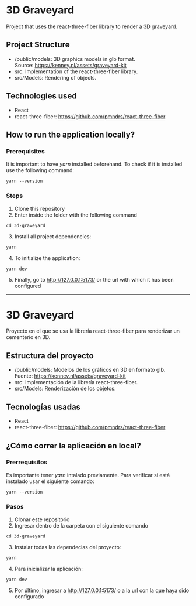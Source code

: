# 3D Graveyard

Project that uses the react-three-fiber library to render a 3D graveyard.

## Project Structure

- /public/models: 3D graphics models in glb format.\
  Source: https://kenney.nl/assets/graveyard-kit
- src: Implementation of the react-three-fiber library.
- src/Models: Rendering of objects.

## Technologies used

- React
- react-three-fiber: https://github.com/pmndrs/react-three-fiber

## How to run the application locally?

### Prerequisites

It is important to have _yarn_ installed beforehand. To check if it is installed use the following command:

```
yarn --version
```

### Steps

1. Clone this repository
2. Enter inside the folder with the following command

```
cd 3d-graveyard
```

3. Install all project dependencies:

```
yarn
```

4. To initialize the application:

```
yarn dev
```

5. Finally, go to http://127.0.0.1:5173/ or the url with which it has been configured

---

# 3D Graveyard

Proyecto en el que se usa la librería react-three-fiber para renderizar un cementerio en 3D.

## Estructura del proyecto

- /public/models: Modelos de los gráficos en 3D en formato glb.\
  Fuente: https://kenney.nl/assets/graveyard-kit
- src: Implementación de la librería react-three-fiber.
- src/Models: Renderización de los objetos.

## Tecnologías usadas

- React
- react-three-fiber: https://github.com/pmndrs/react-three-fiber

## ¿Cómo correr la aplicación en local?

### Prerrequisitos

Es importante tener _yarn_ intalado previamente. Para verificar si está instalado usar el siguiente comando:

```
yarn --version
```

### Pasos

1. Clonar este repositorio
2. Ingresar dentro de la carpeta con el siguiente comando

```
cd 3d-graveyard
```

3. Instalar todas las dependecias del proyecto:

```
yarn
```

4. Para inicializar la aplicación:

```
yarn dev
```

5. Por último, ingresar a http://127.0.0.1:5173/ o a la url con la que haya sido configurado
